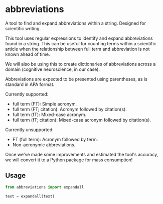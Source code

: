 # abbreviations
A tool to find and expand abbreviations within a string. Designed for scientific writing.

This tool uses regular expressions to identify and expand abbreviations found in a string. This can be useful for counting terms within a scientific article when the relationship between full term and abbreviation is not known ahead of time.

We will also be using this to create dictionaries of abbreviations across a domain (cognitive neuroscience, in our case).

Abbreviations are expected to be presented using parentheses, as is standard in APA format.

Currently supported:
- full term (FT): Simple acronym.
- full term (FT; citation): Acronym followed by citation(s).
- full term (fT): Mixed-case acronym.
- full term (fT; citation): Mixed-case acronym followed by citation(s).

Currently unsupported:
- FT (full term): Acronym followed by term.
- Non-acronymic abbreviations.

Once we've made some improvements and estimated the tool's accuracy, we will convert it to a Python package for mass consumption!

Usage
--

```python
from abbreviations import expandall

text = expandall(text)
```
